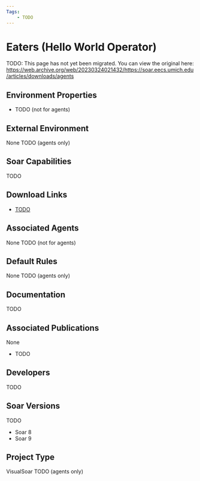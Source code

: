 ```yaml
---
Tags:
    - TODO
---
```


# Eaters (Hello World Operator)

TODO: This page has not yet been migrated.
You can view the original here:
<https://web.archive.org/web/20230324021432/https://soar.eecs.umich.edu/articles/downloads/agents>

## Environment Properties

*   TODO (not for agents)

## External Environment

None TODO (agents only)

## Soar Capabilities

TODO

## Download Links

*   [TODO](https://github.com/SoarGroup/website-downloads/raw/main/agents/TODO)

## Associated Agents

None TODO (not for agents)

## Default Rules

None TODO (agents only)

## Documentation

TODO

## Associated Publications

None

*   TODO

## Developers

TODO

## Soar Versions

TODO

*   Soar 8
*   Soar 9


## Project Type

VisualSoar TODO (agents only)
